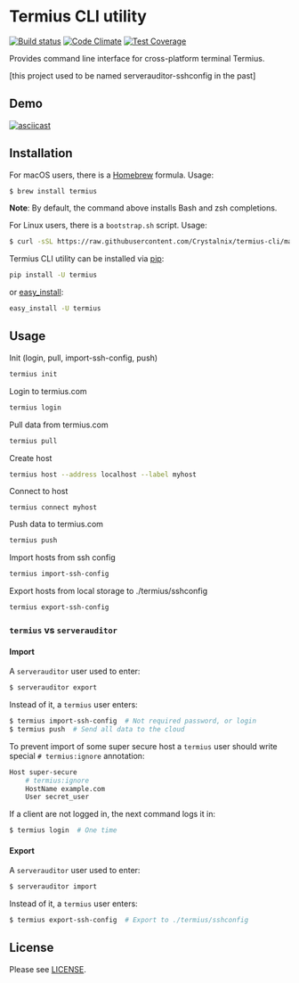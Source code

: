 # Termius CLI utility

[![Build status](https://travis-ci.org/termius/termius-cli.svg?branch=master)](https://travis-ci.org/termius/termius-cli)
[![Code Climate](https://codeclimate.com/github/termius/termius-cli/badges/gpa.svg)](https://codeclimate.com/github/termius/termius-cli)
[![Test Coverage](https://codeclimate.com/github/termius/termius-cli/badges/coverage.svg)](https://codeclimate.com/github/termius/termius-cli/coverage)

Provides command line interface for cross-platform terminal Termius.

[this project used to be named serverauditor-sshconfig in the past]

## Demo

[![asciicast](https://asciinema.org/a/6ilu50dbofnkufy2hux3ghhx4.svg)](https://asciinema.org/a/6ilu50dbofnkufy2hux3ghhx4?speed=2)

## Installation

For macOS users, there is a [Homebrew](http://brew.sh/) formula. Usage:

```bash
$ brew install termius
```

**Note**: By default, the command above installs Bash and zsh completions.

For Linux users, there is a `bootstrap.sh` script. Usage:

```bash
$ curl -sSL https://raw.githubusercontent.com/Crystalnix/termius-cli/master/bootstrap.sh | bash
```

Termius CLI utility can be installed via [pip](http://www.pip-installer.org/en/latest/index.html):

```bash
pip install -U termius
```
or [easy_install](http://pythonhosted.org/distribute/):

```bash
easy_install -U termius
```

## Usage

Init (login, pull, import-ssh-config, push)

```bash
termius init
```

Login to termius.com

```bash
termius login
```

Pull data from termius.com

```bash
termius pull
```

Create host
```bash
termius host --address localhost --label myhost
```

Connect to host
```
termius connect myhost
```

Push data to termius.com
```bash
termius push
```

Import hosts from ssh config
```bash
termius import-ssh-config
```

Export hosts from local storage to ./termius/sshconfig
```bash
termius export-ssh-config
```

### `termius` vs `serverauditor`

#### Import
A `serverauditor` user used to enter:

```bash
$ serverauditor export
```

Instead of it, a `termius` user enters:

```bash
$ termius import-ssh-config  # Not required password, or login
$ termius push  # Send all data to the cloud
```

To prevent import of some super secure host a `termius` user
should write special `# termius:ignore` annotation:

```bash
Host super-secure
    # termius:ignore
    HostName example.com
    User secret_user
```

If a client are not logged in, the next command logs it in:
```bash
$ termius login  # One time
```

#### Export

A `serverauditor` user used to enter:

```bash
$ serverauditor import
```

Instead of it, a `termius` user enters:

```bash
$ termius export-ssh-config  # Export to ./termius/sshconfig
```

## License

Please see [LICENSE](https://github.com/termius/termius-cli/blob/master/LICENSE).

